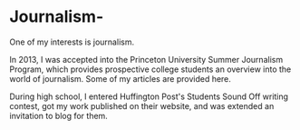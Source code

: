 # Journalism-

One of my interests is journalism. 

In 2013, I was accepted into the Princeton University Summer Journalism Program, which provides prospective college students an
overview into the world of journalism. Some of my articles are provided here. 

During high school, I entered Huffington Post's Students Sound Off writing contest, got my work published on their website, and was extended an invitation
to blog for them. 
